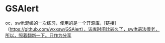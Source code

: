 # GSAlert

oc，swift混编的一次练习，使用的是一个开源库，[链接]（https://github.com/wxxsw/GSAlert），该库时间比较久了，swift语法很老，所以，照着翻新一下。只作为分享
